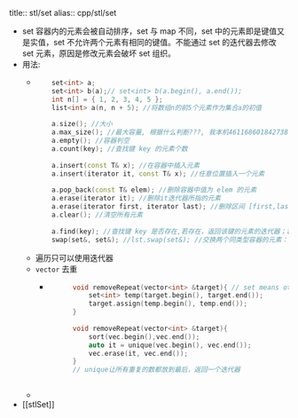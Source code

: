 title:: stl/set
alias:: cpp/stl/set

- set 容器内的元素会被自动排序，set 与 map 不同，set 中的元素即是键值又是实值，set 不允许两个元素有相同的键值。不能通过 set 的迭代器去修改 set 元素，原因是修改元素会破坏 set 组织。
- 用法:
  - ``` c++
        set<int> a;
        set<int> b(a);// set<int> b(a.begin(), a.end());
        int n[] = { 1, 2, 3, 4, 5 };
        list<int> a(n, n + 5); //将数组n的前5个元素作为集合a的初值
        
        a.size(); //大小
        a.max_size(); //最大容量, 根据什么判断???, 我本机461168601842738790, 网上214748364 
        a.empty(); //容器判空
        a.count(key); //查找键 key 的元素个数
        
        a.insert(const T& x); //在容器中插入元素
        a.insert(iterator it, const T& x); //任意位置插入一个元素
        
        a.pop_back(const T& elem); //删除容器中值为 elem 的元素
        a.erase(iterator it); //删除it迭代器所指的元素
        a.erase(iterator first, iterator last); //删除区间 [first,last] 之间的所有元素
        a.clear(); //清空所有元素
        
        a.find(key); //查找键 key 是否存在,若存在，返回该键的元素的迭代器；若不存在，返回set.end()
        swap(set&, set&); //lst.swap(set&); //交换两个同类型容器的元素：
    ```
  - 遍历只可以使用迭代器
  - `vector` 去重
    - ``` c++
            void removeRepeat(vector<int> &target){ // set means other function -> sort
                set<int> temp(target.begin(), target.end());
                target.assign(temp.begin(), temp.end());
            }
            
            void removeRepeat(vector<int> &target){
                sort(vec.begin(),vec.end());
                auto it = unique(vec.begin(), vec.end());
                vec.erase(it, vec.end());
            }
            // unique让所有重复的数都放到最后，返回一个迭代器
            
      ```
  -
- [[stlSet]]